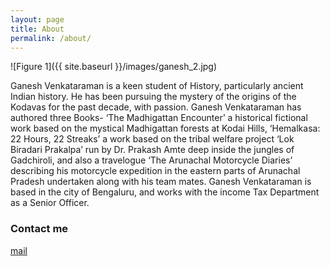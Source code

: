 ```yaml
---
layout: page
title: About
permalink: /about/
---
```


![Figure 1]({{ site.baseurl }}/images/ganesh_2.jpg)

Ganesh Venkataraman is a keen student of History, particularly ancient Indian history. He has been
pursuing the mystery of the origins of the Kodavas for the past decade, with passion. Ganesh
Venkataraman has authored three Books- ‘The Madhigattan Encounter’ a historical fictional work
based on the mystical Madhigattan forests at Kodai Hills, ‘Hemalkasa: 22 Hours, 22 Streaks’ a work
based on the tribal welfare project ‘Lok Biradari Prakalpa’ run by Dr. Prakash Amte deep inside the
jungles of Gadchiroli, and also a travelogue ‘The Arunachal Motorcycle Diaries’ describing his
motorcycle expedition in the eastern parts of Arunachal Pradesh undertaken along with his team
mates.
Ganesh Venkataraman is based in the city of Bengaluru, and works with the income Tax Department
as a Senior Officer.

### Contact me

[mail](mailto:ganeshrevathi5@gmail.com)
